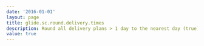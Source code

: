 ```yaml
---
date: '2016-01-01'
layout: page
title: glide.sc.round.delivery.times
description: Round all delivery plans > 1 day to the nearest day (true) or display the precise time (false).
value: true
---
```

